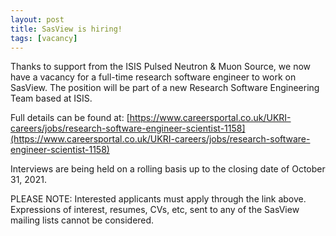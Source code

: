```yaml
---
layout: post
title: SasView is hiring!
tags: [vacancy]
---
```


Thanks to support from the ISIS Pulsed Neutron & Muon Source, we now have a 
vacancy for a full-time research software engineer to work on SasView. The 
position will be part of a new Research Software Engineering Team based at 
ISIS.

Full details can be found at:
[https://www.careersportal.co.uk/UKRI-careers/jobs/research-software-engineer-scientist-1158](https://www.careersportal.co.uk/UKRI-careers/jobs/research-software-engineer-scientist-1158)

Interviews are being held on a rolling basis up to the closing date of 
October 31, 2021.

PLEASE NOTE: Interested applicants must apply through the link above. Expressions 
of interest, resumes, CVs, etc, sent to any of the SasView mailing lists cannot 
be considered.
